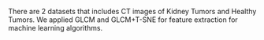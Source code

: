 There are 2 datasets that includes CT images of Kidney Tumors and Healthy Tumors.
We applied GLCM and GLCM+T-SNE for feature extraction for machine learning algorithms.
